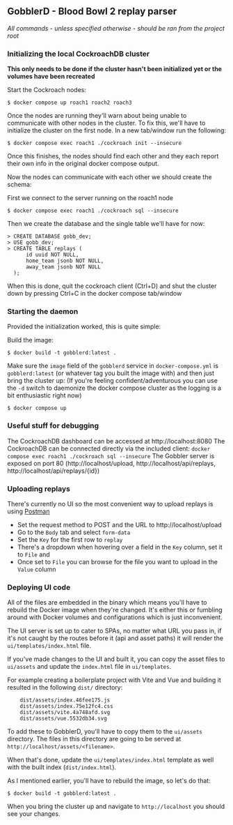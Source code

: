 ## GobblerD - Blood Bowl 2 replay parser

*All commands - unless specified otherwise - should be ran from the project root*

### Initializing the local CockroachDB cluster

**This only needs to be done if the cluster hasn't been initialized yet or the volumes have been recreated**

Start the Cockroach nodes:

```
$ docker compose up roach1 roach2 roach3
```

Once the nodes are running they'll warn about being unable to communicate with other nodes in the cluster.
To fix this, we'll have to initialize the cluster on the first node. In a new tab/window run the following:

```
$ docker compose exec roach1 ./cockroach init --insecure
```

Once this finishes, the nodes should find each other and they each report their own info in the original docker compose output.

Now the nodes can communicate with each other we should create the schema:

First we connect to the server running on the roach1 node

```
$ docker compose exec roach1 ./cockroach sql --insecure
```

Then we create the database and the single table we'll have for now:

```
> CREATE DATABASE gobb_dev;
> USE gobb_dev;
> CREATE TABLE replays (
      id uuid NOT NULL,
      home_team jsonb NOT NULL,
      away_team jsonb NOT NULL
  );
```

When this is done, quit the cockroach client (Ctrl+D) and shut the cluster down by pressing Ctrl+C in the docker compose tab/window

### Starting the daemon

Provided the initialization worked, this is quite simple:

Build the image:

```
$ docker build -t gobblerd:latest .
```

Make sure the `image` field of the `gobblerd` service in `docker-compose.yml` is `gobblerd:latest` (or whatever tag you built the image with) and then just bring the cluster up:
(If you're feeling confident/adventurous you can use the `-d` switch to daemonize the docker compose cluster as the logging is a bit enthusiastic right now)

```
$ docker compose up
```

### Useful stuff for debugging

The CockroachDB dashboard can be accessed at http://localhost:8080
The CockroachDB can be connected directly via the included client: `docker compose exec roach1 ./cockroach sql --insecure`
The Gobbler server is exposed on port 80 (http://localhost/upload, http://localhost/api/replays, http://localhost/api/replays/{id})

### Uploading replays

There's currently no UI so the most convenient way to upload replays is using [Postman](http://postman.com)

* Set the request method to POST and the URL to http://localhost/upload
* Go to the `Body` tab and select `form-data`
* Set the `Key` for the first row to `replay`
* There's a dropdown when hovering over a field in the `Key` column, set it to `File` and 
* Once set to `File` you can browse for the file you want to upload in the `Value` column

### Deploying UI code

All of the files are embedded in the binary which means you'll have to rebuild the Docker image when they're changed.
It's either this or fumbling around with Docker volumes and configurations which is just inconvenient.

The UI server is set up to cater to SPAs, no matter what URL you pass in, if it's not caught by the routes before it (api and asset paths) it will render the `ui/templates/index.html` file.

If you've made changes to the UI and built it, you can copy the asset files to `ui/assets` and update the `index.html` file in `ui/templates`.

For example creating a boilerplate project with Vite and Vue and building it resulted in the following `dist/` directory:
```
	dist/assets/index.46fee175.js
	dist/assets/index.75e12fc4.css
	dist/assets/vite.4a748afd.svg
	dist/assets/vue.5532db34.svg
```

To add these to GobblerD, you'll have to copy them to the `ui/assets` directory. The files in this directory are going to be served at `http://localhost/assets/<filename>`.

When that's done, update the `ui/templates/index.html` template as well with the built index (`dist/index.html`).

As I mentioned earlier, you'll have to rebuild the image, so let's do that:
```
$ docker build -t gobblerd:latest .
```

When you bring the cluster up and navigate to `http://localhost` you should see your changes.